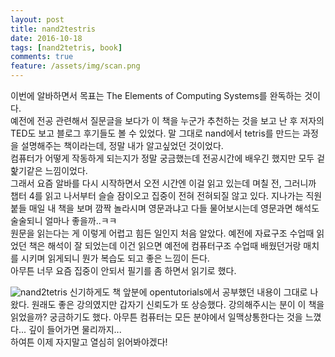 ```yaml
---
layout: post
title: nand2testris
date: 2016-10-18
tags: [nand2tetris, book]
comments: true
feature: /assets/img/scan.png
---      
```


 이번에 알바하면서 목표는 The Elements of Computing Systems를 완독하는 것이다.  
 예전에 전공 관련해서 질문글을 보다가 이 책을 누군가 추천하는 것을 보고 난 후 저자의 TED도 보고 블로그 후기들도 볼 수 있었다. 말 그대로 nand에서 tetris를 만드는 과정을 설명해주는 책이라는데, 정말 내가 알고싶었던 것이었다.  
 컴퓨터가 어떻게 작동하게 되는지가 정말 궁금했는데 전공시간에 배우긴 했지만 모두 겉핥기같은 느낌이었다.  
 그래서 요즘 알바를 다시 시작하면서 오전 시간엔 이걸 읽고 있는데 며칠 전, 그러니까 챕터 4를 읽고 나서부터 슬슬 잠이오고 집중이 전혀 전혀되질 않고 있다. 지나가는 직원붙들 매일 내 책을 보며 깜짝 놀라시며 영문과냐고 다들 물어보시는데 영문과면 해석도 술술되니 얼마나 좋을까..ㅋㅋ  
 원문을 읽는다는 게 이렇게 어렵고 힘든 일인지 처음 알았다. 예전에 자료구조 수업때 읽었던 책은 해석이 잘 되었는데 이건 읽으면 예전에 컴퓨터구조 수업때 배웠던거랑 매치를 시키며 읽게되니 뭔가 복습도 되고 좋은 느낌이 든다.  
 아무튼 너무 요즘 집중이 안되서 필기를 좀 하면서 읽기로 했다.  

 ![nand2tetris](../assets/img/some-image.png)
 신기하게도 책 앞분에 opentutorials에서 공부했던 내용이 그대로 나왔다. 원래도 좋은 강의였지만 갑자기 신뢰도가 또 상승했다. 강의해주시는 분이 이 책을 읽었을까? 궁금하기도 했다. 아무튼 컴퓨터는 모든 분야에서 일맥상통한다는 것을 느꼈다... 깊이 들어가면 물리까지...  
 하여튼 이제 자지말고 열심히 읽어봐야겠다!
